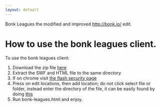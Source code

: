 ```yaml
---
layout: default
---
```


Bonk Leagues the modified and improved http://bonk.io/ edit.

# [](#header-1)How to use the bonk leagues client.

To use the bonk leagues client:
1. Download the zip file [here](https://github.com/BonkLeagues/Bonk-Leagues)
2. Extract the SWF and HTML file to the same directory
3. If on chrome visit [the flash security page](www.macromedia.com/support/documentation/en/flashplayer/help/settings_manager04.html)
4. Press on edit locations, then add location; do not click select file or folder, instead enter the directory of the file, it can be easily found by doing [this](https://i.imgur.com/b5h8QlE.png)
5. Run bonk-leagues.html and enjoy.
